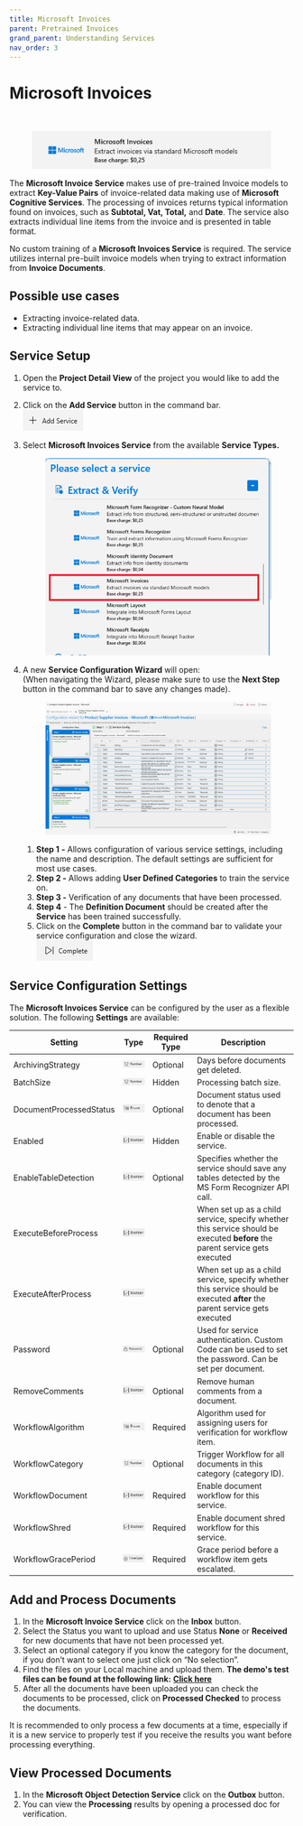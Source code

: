 ```yaml
---
title: Microsoft Invoices
parent: Pretrained Invoices
grand_parent: Understanding Services
nav_order: 3
---
```


# Microsoft Invoices

​

<figure><img src="../../.gitbook/assets/image (28) (1).png" alt=""><figcaption></figcaption></figure>

The ​**Microsoft Invoice Service** makes use of pre-trained Invoice models to extract **Key-Value Pairs** of invoice-related data making use of **Microsoft Cognitive Services**. The processing of invoices returns typical information found on invoices, such as **Subtotal, Vat, Total,** and **Date**. The service also extracts individual line items from the invoice and is presented in table format.

No custom training of a **Microsoft Invoices Service** is required. The service utilizes internal pre-built invoice models when trying to extract information from **Invoice Documents**.

## Possible use cases <a href="#possible-use-cases" id="possible-use-cases"></a>

* Extracting invoice-related data.
* Extracting individual line items that may appear on an invoice.

## Service Setup

1. Open the **Project Detail View** of the project you would like to add the service to.
2. Click on the **Add Service** button in the command bar.\
   ![](<../../.gitbook/assets/image (82) (1).png>)
3.  Select **Microsoft Invoices Service** from the available **Service Types.**

    <figure><img src="../../.gitbook/assets/image (27).png" alt=""><figcaption></figcaption></figure>
4.  A new **Service Configuration Wizard** will open:\
    (When navigating the Wizard, please make sure to use the **Next Step** button in the command bar to save any changes made).



    <figure><img src="../../.gitbook/assets/image (3) (5).png" alt=""><figcaption></figcaption></figure>

    1. **Step 1** **-** Allows configuration of various service settings, including the name and description. The default settings are sufficient for most use cases.
    2. **Step 2 -** Allows adding **User Defined Categories** to train the service on.
    3. **Step 3 -** Verification of any documents that have been processed.
    4. **Step 4** - The **Definition Document** should be created after the **Service** has been trained successfully.
    5. Click on the **Complete** button in the command bar to validate your service configuration and close the wizard.\
       ![](<../../.gitbook/assets/image (84) (1).png>)

## Service Configuration Settings

The **Microsoft Invoices Service** can be configured by the user as a flexible solution. The following **Settings** are available:

| Setting                 | Type                                               | Required Type | Description                                                                                                                 |
| ----------------------- | -------------------------------------------------- | ------------- | --------------------------------------------------------------------------------------------------------------------------- |
| ArchivingStrategy       | ![](<../../.gitbook/assets/image (14) (6).png>)    | Optional      | Days before documents get deleted.                                                                                          |
| BatchSize               | ![](<../../.gitbook/assets/image (5).png>)         | Hidden        | Processing batch size.                                                                                                      |
| DocumentProcessedStatus | ![](<../../.gitbook/assets/image (6) (4).png>)     | Optional      | Document status used to denote that a document has been processed.                                                          |
| Enabled                 | ![](<../../.gitbook/assets/image (15).png>)        | Hidden        | Enable or disable the service.                                                                                              |
| EnableTableDetection    | ![](<../../.gitbook/assets/image (4).png>)         | Optional      | Specifies whether the service should save any tables detected by the MS Form Recognizer API call.                           |
| ExecuteBeforeProcess    | ![](<../../.gitbook/assets/image (18).png>)        |               | When set up as a child service, specify whether this service should be executed **before** the parent service gets executed |
| ExecuteAfterProcess     | ![](<../../.gitbook/assets/image (21).png>)        |               | When set up as a child service, specify whether this service should be executed **after** the parent service gets executed  |
| Password                | ![](<../../.gitbook/assets/image (3) (5) (1).png>) | Optional      | Used for service authentication. Custom Code can be used to set the password. Can be set per document.                      |
| RemoveComments          | ![](<../../.gitbook/assets/image (11).png>)        | Optional      | Remove human comments from a document.                                                                                      |
| WorkflowAlgorithm       | ![](<../../.gitbook/assets/image (2) (7).png>)     | Required      | Algorithm used for assigning users for verification for workflow item.                                                      |
| WorkflowCategory        | ![](<../../.gitbook/assets/image (5).png>)         | Optional      | Trigger Workflow for all documents in this category (category ID).                                                          |
| WorkflowDocument        | ![](<../../.gitbook/assets/image (10) (6).png>)    | Required      | Enable document workflow for this service.                                                                                  |
| WorkflowShred           | ![](<../../.gitbook/assets/image (17).png>)        | Required      | Enable document shred workflow for this service.                                                                            |
| WorkflowGracePeriod     | ![](<../../.gitbook/assets/image (13) (6).png>)    | Required      | Grace period before a workflow item gets escalated.                                                                         |

## Add and Process Documents <a href="#add-and-process-documents" id="add-and-process-documents"></a>

1. In the **Microsoft Invoice Service** click on the **Inbox** button.
2. Select the Status you want to upload and use Status **None** or **Received** for new documents that have not been processed yet.
3. Select an optional category if you know the category for the document, if you don’t want to select one just click on “No selection”.
4. Find the files on your Local machine and upload them. **The demo's test files can be found at the following link:** [**Click here**](https://docs.aiforged.com/DemoDocuments/ABBYY%20Classification%20%20Testing.zip)​
5. After all the documents have been uploaded you can check the documents to be processed, click on **Processed Checked** to process the documents.

It is recommended to only process a few documents at a time, especially if it is a new service to properly test if you receive the results you want before processing everything.

## View Processed Documents <a href="#view-processed-documents" id="view-processed-documents"></a>

1. In the **Microsoft Object Detection Service** click on the **Outbox** button.
2. You can view the **Processing** results by opening a processed doc for verification.
